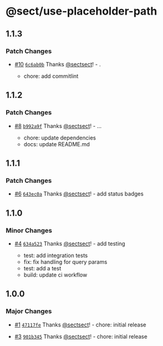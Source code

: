 # @sect/use-placeholder-path

## 1.1.3

### Patch Changes

- [#10](https://github.com/sectsect/use-placeholder-path/pull/10) [`6c6ab0b`](https://github.com/sectsect/use-placeholder-path/commit/6c6ab0b7e6d6f9c4f682b1d2d92158386805fb30) Thanks [@sectsect](https://github.com/sectsect)! - .

  - chore: add commitlint

## 1.1.2

### Patch Changes

- [#8](https://github.com/sectsect/use-placeholder-path/pull/8) [`b992a9f`](https://github.com/sectsect/use-placeholder-path/commit/b992a9f1f1c1a1212a55dbe9234fcc5dc6b95be2) Thanks [@sectsect](https://github.com/sectsect)! - ...

  - chore: update dependencies
  - docs: update README.md

## 1.1.1

### Patch Changes

- [#6](https://github.com/sectsect/use-placeholder-path/pull/6) [`643ec0a`](https://github.com/sectsect/use-placeholder-path/commit/643ec0ac4f5cdf24298716c8c6244c54145c56cb) Thanks [@sectsect](https://github.com/sectsect)! - add status badges

## 1.1.0

### Minor Changes

- [#4](https://github.com/sectsect/use-placeholder-path/pull/4) [`634a523`](https://github.com/sectsect/use-placeholder-path/commit/634a52384c66231ee31d3db0ac18cc87911d796d) Thanks [@sectsect](https://github.com/sectsect)! - add testing

  - test: add integration tests
  - fix: fix handling for query params
  - test: add a test
  - build: update ci workflow

## 1.0.0

### Major Changes

- [#1](https://github.com/sectsect/use-placeholder-path/pull/1) [`47117fe`](https://github.com/sectsect/use-placeholder-path/commit/47117fe4c40003e3e9606c44bbe2a68b96d0d8d0) Thanks [@sectsect](https://github.com/sectsect)! - chore: initial release

- [#3](https://github.com/sectsect/use-placeholder-path/pull/3) [`901b345`](https://github.com/sectsect/use-placeholder-path/commit/901b345806ba30539d675d2a22fce0e6e7f973fc) Thanks [@sectsect](https://github.com/sectsect)! - chore: initial release
